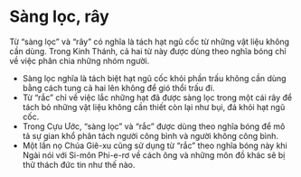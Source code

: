 # Sàng lọc, rây

Từ “sàng lọc” và “rây” có nghĩa là tách hạt ngũ cốc từ những vật liệu không cần dùng. Trong Kinh Thánh, cả hai từ này được dùng theo nghĩa bóng chỉ về việc phân chia những nhóm người.
- Sàng lọc nghĩa là tách biệt hạt ngũ cốc khỏi phần trấu không cần dùng bằng cách tung cả hai lên không để gió thổi trấu đi.
- Từ “rắc” chỉ về việc lắc những hạt đã được sàng lọc trong một cái rây để tách bỏ những vật liệu không cần thiết còn lại như bụi, đá khỏi hạt ngũ cốc.
- Trong Cựu Ước, “sàng lọc” và “rắc” được dùng theo nghĩa bóng để mô tả sự gian khổ phân tách người công bình và người không công bình.
- Một lần nọ Chúa Giê-xu cũng sử dụng từ “rắc” theo nghĩa bóng này khi Ngài nói với Si-môn Phi-e-rơ về cách ông và những môn đồ khác sẽ bị thử thách đức tin như thế nào.

